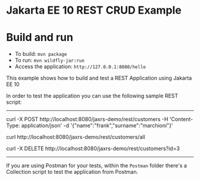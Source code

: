 # Jakarta EE 10 REST CRUD Example

Build and run
=============

* To build: `mvn package`
* To run: `mvn wildfly-jar:run`
* Access the application: `http://127.0.0.1:8080/hello`
  
This example shows how to build and test a REST Application using Jakarta EE 10

In order to test the application you can use the following sample REST script:

----
curl -X POST http://localhost:8080/jaxrs-demo/rest/customers  -H 'Content-Type: application/json' -d '{"name":"frank","surname":"marchioni"}'

curl http://localhost:8080/jaxrs-demo/rest/customers/all

curl -X DELETE http://localhost:8080/jaxrs-demo/rest/customers?id=3


----

If you are using Postman for your tests, within the `Postman` folder there's a Collection script to test the application from Postman.
